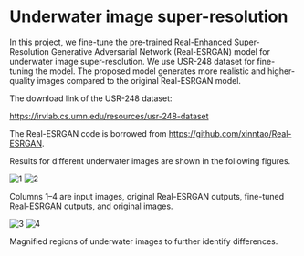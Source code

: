 # Underwater image super-resolution

In this project, we fine-tune the pre-trained Real-Enhanced Super-Resolution Generative Adversarial Network (Real-ESRGAN) model for underwater image super-resolution. We use USR-248 dataset for fine-tuning the model. The proposed model generates more realistic and higher-quality images compared to the original Real-ESRGAN model.

The download link of the USR-248 dataset:

https://irvlab.cs.umn.edu/resources/usr-248-dataset

The Real-ESRGAN code is borrowed from https://github.com/xinntao/Real-ESRGAN.

Results for different underwater images are shown in the following figures.

![1](https://github.com/alireza-aghelan/underwater-image-super-resolution/assets/47056654/de5277c6-7119-4a85-8ac5-9a341861bf36)
![2](https://github.com/alireza-aghelan/underwater-image-super-resolution/assets/47056654/f78bc064-505e-4491-992f-b4f353069905)

Columns 1–4 are input images, original Real-ESRGAN outputs, fine-tuned Real-ESRGAN outputs, and original images.

![3](https://github.com/alireza-aghelan/underwater-image-super-resolution/assets/47056654/5663be83-9b0e-47c8-9922-1995b3d41e09)
![4](https://github.com/alireza-aghelan/underwater-image-super-resolution/assets/47056654/55f16a00-152a-41af-bb08-233cc65c425c)

Magnified regions of underwater images to further identify differences.
